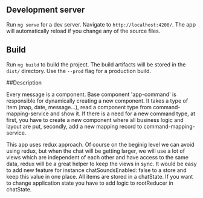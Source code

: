 ## Development server

Run `ng serve` for a dev server. Navigate to `http://localhost:4200/`. The app will automatically reload if you change any of the source files.

## Build

Run `ng build` to build the project. The build artifacts will be stored in the `dist/` directory. Use the `--prod` flag for a production build.

##Description

Every message is a component. Base component 'app-command' is responsible for dynamically creating a new component. It takes a type of item (map, date, message...), read a component type from command-mapping-service and show it. If there is a need for a new command type, at first, you have to create a new component where all business logic and layout are put, secondly, add a new mapping record to command-mapping-service.

This app uses redux approach. Of course on the beginig level we can avoid using redux, but when the chat will be getting larger, we will use a lot of views which are independent of each other and have access to the same data, 
redux will be a great helper to keep the views in sync. It would be easy to add new feature for instance chatSoundsEnabled: false to a store and keep this value in one place.
All items are stored in a chatState. If you want to change application state you have to add logic to rootReducer in chatState.
